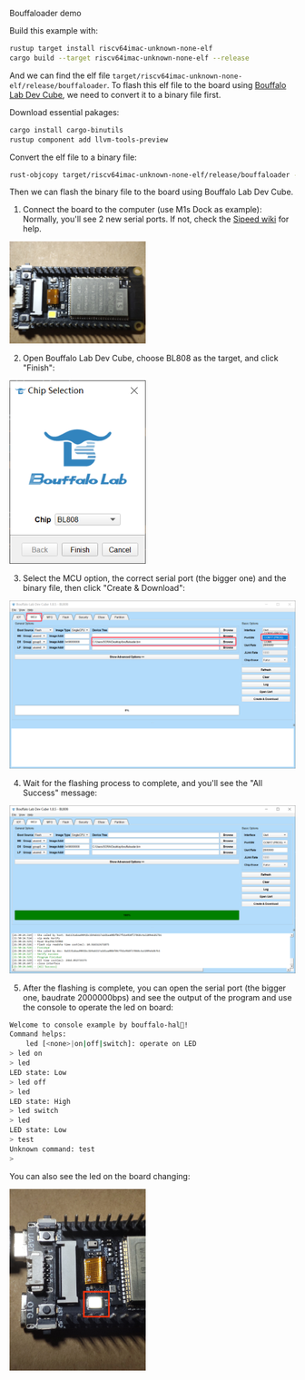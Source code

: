 Bouffaloader demo

Build this example with:

```sh
rustup target install riscv64imac-unknown-none-elf
cargo build --target riscv64imac-unknown-none-elf --release
```

And we can find the elf file `target/riscv64imac-unknown-none-elf/release/bouffaloader`.
To flash this elf file to the board using [Bouffalo Lab Dev Cube](https://dev.bouffalolab.com/download), we need to convert it to a binary file first.

Download essential pakages:
```sh
cargo install cargo-binutils
rustup component add llvm-tools-preview
```

Convert the elf file to a binary file:
```sh
rust-objcopy target/riscv64imac-unknown-none-elf/release/bouffaloader --strip-all -O binary ./bouffaloader.bin
```

Then we can flash the binary file to the board using Bouffalo Lab Dev Cube.
1. Connect the board to the computer (use M1s Dock as example):
Normally, you'll see 2 new serial ports.
If not, check the [Sipeed wiki](https://wiki.sipeed.com/hardware/en/maix/m1s/other/start.html#Questions) for help.
<img src="img/1.jpg" width="240" />


2. Open Bouffalo Lab Dev Cube, choose BL808 as the target, and click "Finish":
<img src="img/2.png" width="240" />

3. Select the MCU option, the correct serial port (the bigger one) and the binary file, then click "Create & Download":
<img src="img/3.png" width="720" />

4. Wait for the flashing process to complete, and you'll see the "All Success" message:
<img src="img/4.png" width="720" />

5. After the flashing is complete, you can open the serial port (the bigger one, baudrate 2000000bps) and see the output of the program and use the console to operate the led on board:

```sh
Welcome to console example by bouffalo-hal🦀!
Command helps: 
    led [<none>|on|off|switch]: operate on LED
> led on
> led
LED state: Low
> led off
> led
LED state: High
> led switch
> led
LED state: Low
> test
Unknown command: test
> 
```
You can also see the led on the board changing:

<img src="img/5.jpg" width="240" />
